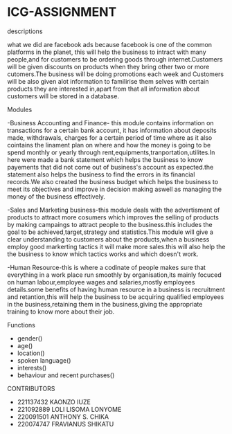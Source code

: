 # ICG-ASSIGNMENT
descriptions

what we did are facebook ads because facebook is one of the common platforms in the planet, this will help the business to intract with many people,and for customers to be ordering goods through internet.Customers will be given discounts on products when they bring other two or more cutomers.The business will be doing promotions each week and Customers will be also given alot information to familirise them selves with certain products they are interested in,apart from that all information about customers will be stored in a database.

Modules 

-Business Accounting and Finance- this module contains information on transactions for a certain bank account, it has information about deposits made, withdrawals, charges for a certain period of time where as it also cointains the linament plan on where and how the money is going to be spend monthly or yearly through rent,equipments,tranportation,utilites.In here were made a bank statement which helps the business to know payements that did not come out of business's account as expected.the statement also helps the business to find the errors in its financial records.We also created the business budget which helps the business to meet its objectives and improve  in decision making aswell as managing the money of the business effectively.

-Sales and Marketing business-this module deals with the advertisment of products to attract more cosumers which improves the selling of products by making campaings to attract people to the business.this includes the goal to be achieved,target,strategy and statistics.This module  will give a  clear understanding to customers about the products,when a business employ good markerting tactics it will make more sales.this will also help the the business to know which tactics works and which doesn't work.

-Human Resource-this is where a codinate of people makes sure that everything in a work place run smoothly by organisation,its mainly focuced on human labour,employee wages and salaries,mostly employees details.some benefits of having human resource in a business is recruitment and retantion,this will help the business to be acquiring qualified employees in the business,retaining them in the business,giving the appropriate training to know more about their job.

Functions

- gender()
- age()
- location()
- spoken language()
- interests()
- behaviour and recent purchases()

CONTRIBUTORS
- 221137432 KAONZO IUZE
- 221092889 LOLI LISOMA LONYOME
- 220091501 ANTHONY S. CHIKA
- 220074747 FRAVIANUS SHIKATU





